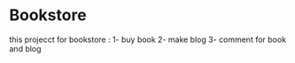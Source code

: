 # Bookstore
this projecct for bookstore :
    1- buy book 
    2- make blog
    3- comment for book and blog

